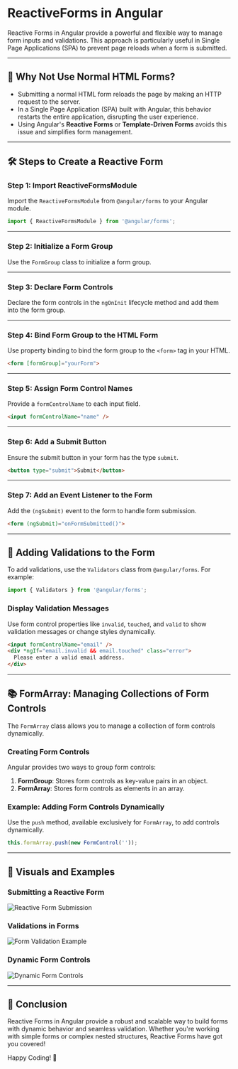 # ReactiveForms in Angular

Reactive Forms in Angular provide a powerful and flexible way to manage form inputs and validations. This approach is particularly useful in Single Page Applications (SPA) to prevent page reloads when a form is submitted.

---

## 🚫 Why Not Use Normal HTML Forms?
- Submitting a normal HTML form reloads the page by making an HTTP request to the server.
- In a Single Page Application (SPA) built with Angular, this behavior restarts the entire application, disrupting the user experience.
- Using Angular's **Reactive Forms** or **Template-Driven Forms** avoids this issue and simplifies form management.

---

## 🛠️ Steps to Create a Reactive Form

### Step 1: Import ReactiveFormsModule
Import the `ReactiveFormsModule` from `@angular/forms` to your Angular module.

```typescript
import { ReactiveFormsModule } from '@angular/forms';
```

---

### Step 2: Initialize a Form Group
Use the `FormGroup` class to initialize a form group.

---

### Step 3: Declare Form Controls
Declare the form controls in the `ngOnInit` lifecycle method and add them into the form group.

---

### Step 4: Bind Form Group to the HTML Form
Use property binding to bind the form group to the `<form>` tag in your HTML.

```html
<form [formGroup]="yourForm">
```

---

### Step 5: Assign Form Control Names
Provide a `formControlName` to each input field.

```html
<input formControlName="name" />
```

---

### Step 6: Add a Submit Button
Ensure the submit button in your form has the type `submit`.

```html
<button type="submit">Submit</button>
```

---

### Step 7: Add an Event Listener to the Form
Add the `(ngSubmit)` event to the form to handle form submission.

```html
<form (ngSubmit)="onFormSubmitted()">
```

---

## 🛑 Adding Validations to the Form
To add validations, use the `Validators` class from `@angular/forms`. For example:

```typescript
import { Validators } from '@angular/forms';
```

### Display Validation Messages
Use form control properties like `invalid`, `touched`, and `valid` to show validation messages or change styles dynamically.

```html
<input formControlName="email" />
<div *ngIf="email.invalid && email.touched" class="error">
  Please enter a valid email address.
</div>
```

---

## 📚 FormArray: Managing Collections of Form Controls
The `FormArray` class allows you to manage a collection of form controls dynamically.

### Creating Form Controls
Angular provides two ways to group form controls:
1. **FormGroup**: Stores form controls as key-value pairs in an object.
2. **FormArray**: Stores form controls as elements in an array.

### Example: Adding Form Controls Dynamically
Use the `push` method, available exclusively for `FormArray`, to add controls dynamically.

```typescript
this.formArray.push(new FormControl(''));
```

---

## 📸 Visuals and Examples

### Submitting a Reactive Form
![Reactive Form Submission](https://github.com/user-attachments/assets/de129c8c-11da-4103-ba24-d443e5321484)

### Validations in Forms
![Form Validation Example](https://github.com/user-attachments/assets/f6159321-c513-4713-908f-4cea2b84b480)

### Dynamic Form Controls
![Dynamic Form Controls](https://github.com/user-attachments/assets/537c0e4a-d7d3-4e2d-93f3-5f0e00f51c5f)

---

## 🚀 Conclusion
Reactive Forms in Angular provide a robust and scalable way to build forms with dynamic behavior and seamless validation. Whether you're working with simple forms or complex nested structures, Reactive Forms have got you covered!

Happy Coding! 🎉
